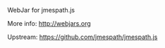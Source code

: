 WebJar for jmespath.js

More info: http://webjars.org

Upstream: https://github.com/jmespath/jmespath.js
